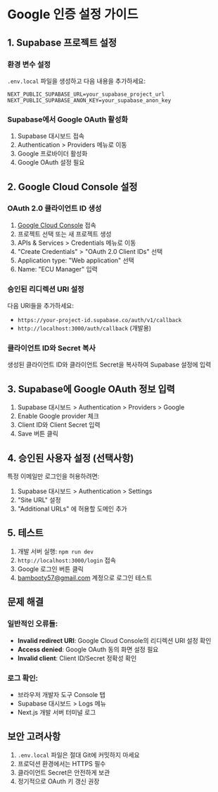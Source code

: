 # Google 인증 설정 가이드

## 1. Supabase 프로젝트 설정

### 환경 변수 설정
`.env.local` 파일을 생성하고 다음 내용을 추가하세요:

```env
NEXT_PUBLIC_SUPABASE_URL=your_supabase_project_url
NEXT_PUBLIC_SUPABASE_ANON_KEY=your_supabase_anon_key
```

### Supabase에서 Google OAuth 활성화
1. Supabase 대시보드 접속
2. Authentication > Providers 메뉴로 이동
3. Google 프로바이더 활성화
4. Google OAuth 설정 필요

## 2. Google Cloud Console 설정

### OAuth 2.0 클라이언트 ID 생성
1. [Google Cloud Console](https://console.cloud.google.com/) 접속
2. 프로젝트 선택 또는 새 프로젝트 생성
3. APIs & Services > Credentials 메뉴로 이동
4. "Create Credentials" > "OAuth 2.0 Client IDs" 선택
5. Application type: "Web application" 선택
6. Name: "ECU Manager" 입력

### 승인된 리디렉션 URI 설정
다음 URI들을 추가하세요:
- `https://your-project-id.supabase.co/auth/v1/callback`
- `http://localhost:3000/auth/callback` (개발용)

### 클라이언트 ID와 Secret 복사
생성된 클라이언트 ID와 클라이언트 Secret을 복사하여 Supabase 설정에 입력

## 3. Supabase에 Google OAuth 정보 입력

1. Supabase 대시보드 > Authentication > Providers > Google
2. Enable Google provider 체크
3. Client ID와 Client Secret 입력
4. Save 버튼 클릭

## 4. 승인된 사용자 설정 (선택사항)

특정 이메일만 로그인을 허용하려면:
1. Supabase 대시보드 > Authentication > Settings
2. "Site URL" 설정
3. "Additional URLs" 에 허용할 도메인 추가

## 5. 테스트

1. 개발 서버 실행: `npm run dev`
2. `http://localhost:3000/login` 접속
3. Google 로그인 버튼 클릭
4. bambooty57@gmail.com 계정으로 로그인 테스트

## 문제 해결

### 일반적인 오류들:
- **Invalid redirect URI**: Google Cloud Console의 리디렉션 URI 설정 확인
- **Access denied**: Google OAuth 동의 화면 설정 필요
- **Invalid client**: Client ID/Secret 정확성 확인

### 로그 확인:
- 브라우저 개발자 도구 Console 탭
- Supabase 대시보드 > Logs 메뉴
- Next.js 개발 서버 터미널 로그

## 보안 고려사항

1. `.env.local` 파일은 절대 Git에 커밋하지 마세요
2. 프로덕션 환경에서는 HTTPS 필수
3. 클라이언트 Secret은 안전하게 보관
4. 정기적으로 OAuth 키 갱신 권장 